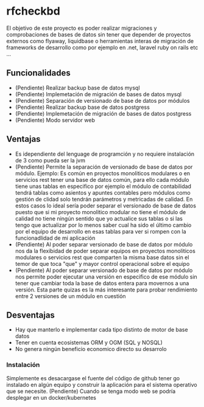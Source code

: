 # rfcheckbd

El objetivo de este proyecto es poder realizar migraciones y comprobaciones de bases de datos sin tener que depender de proyectos externos como flyaway, liquidbase o herramientas interas de migración de frameworks de desarrollo como por ejemplo en .net, laravel ruby on rails etc ... 

## Funcionalidades

- (Pendiente) Realizar backup base de datos mysql
- (Pendiente) Implemetación de migración de bases de datos mysql
- (Pendiente) Separación de versionado de base de datos por módulos 
- (Pendiente) Realizar backup base de datos postgress
- (Pendiente) Implemetación de migración de bases de datos postgress
- (Pendiente) Modo servidor web

## Ventajas 

- Es idependiente del lenguage de programción y no requiere instalación de 3 como pueda ser la jvm 
- (Pendiente) Permite la separación de versionado de base de datos por módulo. Ejemplo: Es común en proyectos monoliticos modulares o en servicios rest tener una base de datos común, para ello cada módulo tiene unas tablas en especifico por ejemplo el módulo de contabilidad tendrá tablas como asientos y apuntes contables pero módulos como gestión de clidad solo tendrán parámetros y metricadas de calidad. En estos casos lo ideal sería poder separar el versionado de base de datos puesto que si mi proyecto monolitico modular no tiene el módulo de calidad no tiene ningún sentido que yo actualice sus tablas o si las tengo que actualizar por lo menos saber cual ha sido el último cambio por el equipo de desarrollo en esas tablas para ver si rompen con la funcionadlidad de mi aplicación
- (Pendiente) Al poder separar versionado de base de datos por módulo nos da la flexibidad de poder separar equipos en proyectos monoliticos modulares o servicios rest que comparten la misma base datos sin el temor de que toca "que" y mayor control operacional sobre el equipo
- (Pendiente) Al poder separar versionado de base de datos por módulo nos permite poder ejecutar una versión en especifico de ese módulo sin tener que cambiar toda la base de datos entera para movernos a una versión. Esta parte quizas es la más interesante para probar rendimiento entre 2 versiones de un módulo en cuestión

## Desventajas 

- Hay que manterlo e implementar cada tipo distinto de motor de base datos 
- Tener en cuenta ecosistemas ORM y OGM (SQL y NOSQL)
- No genera ningún beneficio economico directo su desarrolo

### Instalación

Simplemente es desacargase el fuente del código de github tener go instalado en algún equipo y construir la aplicación para el sistema operativo que se necesite. (Pendiente) Cuando se tenga modo web se podría desplegar en un docker/kubernetes
